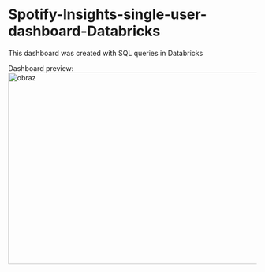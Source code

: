 # Spotify-Insights-single-user-dashboard-Databricks
This dashboard was created with SQL queries in Databricks


Dashboard preview:
<img width="945" height="389" alt="obraz" src="https://github.com/user-attachments/assets/25b81238-df5b-4a79-a531-17ac80ae53fc" />
